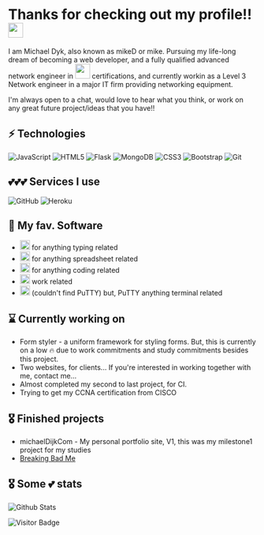 # Thanks for checking out my profile!! <img src="https://raw.githubusercontent.com/aemmadi/aemmadi/master/wave.gif" width="30px">

I am Michael Dyk, also known as mikeD or mike. Pursuing my life-long dream of becoming a web developer, and a fully qualified advanced network engineer in <img src="https://simpleicons.org/icons/cisco.svg" height="30px" width="30px"> certifications, and currently workin as a Level 3 Network engineer in a major IT firm providing networking equipment. 

I'm always open to a chat, would love to hear what you think, or work on any great future project/ideas that you have!!

## ⚡ Technologies

![JavaScript](https://img.shields.io/badge/-JavaScript-black?style=flat-square&logo=javascript)
![HTML5](https://img.shields.io/badge/-HTML5-E34F26?style=flat-square&logo=html5&logoColor=white)
![Flask](https://img.shields.io/badge/-Flask-181717?style=flat-square&logo=Flask)
![MongoDB](https://img.shields.io/badge/-MongoDB-181717?style=flat-square&logo=mongodb)
![CSS3](https://img.shields.io/badge/-CSS3-1572B6?style=flat-square&logo=css3)
![Bootstrap](https://img.shields.io/badge/-Bootstrap-563D7C?style=flat-square&logo=bootstrap)
![Git](https://img.shields.io/badge/-Git-black?style=flat-square&logo=git)

## 💕💕💕 Services I use
![GitHub](https://img.shields.io/badge/-GitHub-181717?style=flat-square&logo=github)
![Heroku](https://img.shields.io/badge/-Heroku-181717?style=flat-square&logo=heroku)

## 💾 My fav. Software

* <img src="https://simpleicons.org/icons/microsoftword.svg" height="20px" width="20px"> for anything typing related
* <img src="https://simpleicons.org/icons/microsoftexcel.svg" height="20px" width="20px"> for anything spreadsheet related
* <img src="https://simpleicons.org/icons/visualstudiocode.svg" height="20px" width="20px"> for anything coding related
* <img src="https://simpleicons.org/icons/salesforce.svg" height="20px" width="20px"> work related
* <img src="https://simpleicons.org/icons/windowsterminal.svg" height="20px" width="20px"> (couldn't find PuTTY) but, PuTTY anything terminal related


## ⌛️ Currently working on

* Form styler - a uniform framework for styling forms. But, this is currently on a low 🔥 due to work commitments and study commitments besides this project.
* Two websites, for clients... If you're interested in working together with me, contact me...
* Almost completed my second to last project, for CI.
* Trying to get my CCNA certification from CISCO

## 🎖 Finished projects

* michaelDijkCom - My personal portfolio site, V1, this was my milestone1 project for my studies
* [Breaking Bad Me](https://michaeldijk.github.io/breakingbadme/)



## 🎖 Some 💕 stats
![Github Stats](https://github-readme-stats.vercel.app/api?username=michaeldijk&count_private=true&show_icons=true&include_all_commits=true)

![Visitor Badge](https://visitor-badge.laobi.icu/badge?page_id=michaeldijk)
